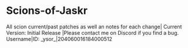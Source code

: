 # Scions-of-Jaskr
All scion current/past patches as well an notes for each change| Current Version: Initial Release |Please contact me on Discord if you find a bug. Username|ID:  _ysor\_|204060016184000512
